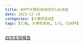 ```yaml
---
title: BUPT计算机系统四次lab总结
date: 2023-12-19
categories: [计算机系统]
tags: [汇编, 计算机系统, I/O, CSAPP]
---
```


[四次实验报告](https://github.com/Easter1995/BUPT-lab.git)